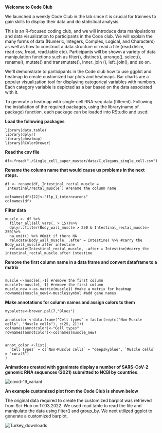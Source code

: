 **Welcome to Code Club**

We launched a weekly Code Club in the lab since it is crucial for trainees to gain skills to display their data and do statistical analysis.

This is an R-focused coding club, and we will introduce data manipulations and data visualization to participants in the Code club. We will explain the many forms of data (Numeric, Integers, Complex, Logical, and Characters) as well as how to construct a data structure or read a file (read.delim, read.csv, fread, read.table etc). Participants will be shown a variety of data manipulation functions such as filter(), distinct(), arrange(), select(), rename(), mutate() and transmutate(), inner_join (), left_join(), and so on.


We'll demonstrate to participants in the Code club how to use ggplot and heatmap to create customized bar plots and heatmaps. Bar charts are a popular visualization tool for displaying categorical variables with numbers. Each category variable is depicted as a bar based on the data associated with it. 


To generate a heatmap with single-cell RNA-seq data (filtered). Following the installation of the required packages, using the library(name of package) function, each package can be loaded into RStudio and used.

**Load the following packages**


```
library(data.table)
library(dplyr)
library(pheatmap)
library(RColorBrewer)

```


**Read the csv file**

```
df<-fread("./Single_cell_paper_master/data/C_elegans_single_cell.csv")
```

**Rename the column name that would cause us problems in the next steps.**

```
df <- rename(df, Intestinal_rectal_muscle = `Intestinal/rectal_muscle`) #rename the colunm name

colnames(df)[22]<-"flp_1_interneurons" 
colnames(df)
```


**Filter data**

```
muscle <- df %>%
  filter_all(all_vars(. > 15))%>%
  dplyr::filter(Body_wall_muscle > 250 & Intestinal_rectal_muscle> 250)%>%
  na.omit() %>% #Omit if there NA
  relocate(Body_wall_muscle, .after = Intestine) %>% #carry the Body_wall_muscle after intestine
  relocate(Intestinal_rectal_muscle, .after = Intestine)#carry the intestinal_rectal_muscle after intestine
```


**Remove the first column name in a data frame and convert dataframe to a matrix**

```

muscle <-muscle[,-1] #remove the first column
muscle1<-muscle[,-1] #remove the first column
muscle_new <-as.matrix(muscle1) #make a matrix for heatmap
rownames(muscle_new)<-muscle$symbol #add gene names

```
**Make annotations  for column names and assign colors to them**

```
mypalette<-brewer.pal(7,"Blues")

annotcolor <-data.frame("Cell types" = factor(rep(c("Non-Muscle cells", "Muscle cells"), c(25, 2))))
colnames(annotcolor)<-"Cell types"
rownames(annotcolor)<-colnames(muscle_new)


annot_color <-list(
  `Cell types` = c(`Non-Muscle cells` = "deepskyblue", `Muscle cells` = "coral3")
)

```




**Animations created with gganimate display a number of SARS-CoV-2 genomic RNA sequences (2021) submitted to NCBI by countries.**

![covid-19_variant](https://user-images.githubusercontent.com/12661265/160349923-d7bd0deb-69e4-4545-a5b5-163c969e03d0.gif)


**An example customized plot from the Code Club is shown below**

The original data required to create the customized barplot was retrieved from Sci-Hub on 17.03.2022. We used read.table to read the file and manipulate the data using filter() and group_by. We next utilized ggplot to generate a customized barplot. 


![Turkey_downloads](https://user-images.githubusercontent.com/12661265/158946046-d4e025b5-5a24-4bc0-a965-6dcbcf1df47f.png)






